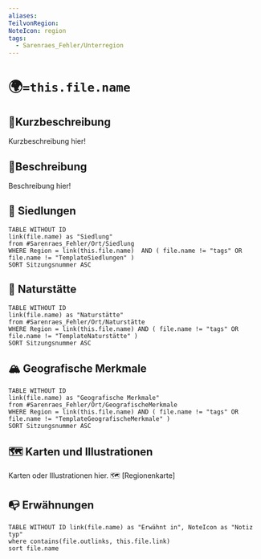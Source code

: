 ```yaml
---
aliases: 
TeilvonRegion: 
NoteIcon: region
tags:
  - Sarenraes_Fehler/Unterregion 
---
```

# 🌍`=this.file.name`
## 🧭Kurzbeschreibung
Kurzbeschreibung hier!

## 🧭Beschreibung
Beschreibung hier!

## 🏰 Siedlungen
```dataview
TABLE WITHOUT ID 
link(file.name) as "Siedlung"
from #Sarenraes_Fehler/Ort/Siedlung    
WHERE Region = link(this.file.name)  AND ( file.name != "tags" OR file.name != "TemplateSiedlungen" )
SORT Sitzungsnummer ASC
```
## 🌾 Naturstätte
```dataview
TABLE WITHOUT ID 
link(file.name) as "Naturstätte"
from #Sarenraes_Fehler/Ort/Naturstätte     
WHERE Region = link(this.file.name) AND ( file.name != "tags" OR file.name != "TemplateNaturstätte" )
SORT Sitzungsnummer ASC
```
## 🏔️ Geografische Merkmale
```dataview
TABLE WITHOUT ID 
link(file.name) as "Geografische Merkmale"
from #Sarenraes_Fehler/Ort/GeografischeMerkmale      
WHERE Region = link(this.file.name) AND ( file.name != "tags" OR file.name != "TemplateGeografischeMerkmale" )
SORT Sitzungsnummer ASC
```

## 🗺️ Karten und Illustrationen
Karten oder Illustrationen hier.
🗺️ [Regionenkarte]


## 📭 Erwähnungen 
```dataview
TABLE WITHOUT ID link(file.name) as "Erwähnt in", NoteIcon as "Notiz typ"
where contains(file.outlinks, this.file.link)
sort file.name
```
